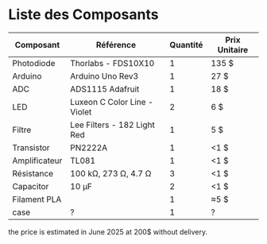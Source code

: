 # Liste des Composants

| Composant | Référence | Quantité | Prix Unitaire |
|-----------|-----------|----------|---------------|
| Photodiode | Thorlabs - FDS10X10 | 1 | 135 $ |
| Arduino | Arduino Uno Rev3 | 1 | 27 $ |
| ADC | ADS1115 Adafruit | 1 | 18 $ |
| LED | Luxeon C Color Line - Violet | 2 | 6 $ |
| Filtre | Lee Filters - 182 Light Red | 1 | 5 $ |
| Transistor | PN2222A | 1 | <1 $ |
| Amplificateur | TL081 | 1 | <1 $ |
| Résistance | 100 kΩ, 273 Ω, 4.7 Ω | 3 | <1 $ |
| Capacitor | 10 μF | 2 | <1 $ |
| Filament PLA | | 1 | ≈5 $ |
| case | ? | 1 | ? |

the price is estimated in June 2025 at 200$ without delivery.
